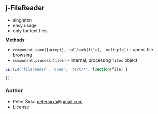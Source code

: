 ## j-FileReader

- singleton
- easy usage
- only for text files

__Methods__:
- `component.open([accept], callback(file), [multiple])` - opens file browsing
- `component.process(files)` - internal, processing `files` object

```javascript
SETTER('filereader', 'open', 'text/*', function(file) {

});
```

### Author

- Peter Širka <petersirka@gmail.com>
- [License](https://www.totaljs.com/license/)